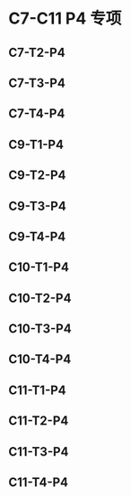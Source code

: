 # C7-C11 P4 专项

## C7-T2-P4

## C7-T3-P4

## C7-T4-P4

 

## C9-T1-P4

## C9-T2-P4

## C9-T3-P4

## C9-T4-P4

 

## C10-T1-P4

## C10-T2-P4

## C10-T3-P4

## C10-T4-P4

## C11-T1-P4

## C11-T2-P4

## C11-T3-P4

## C11-T4-P4

